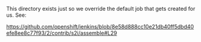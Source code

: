 This directory exists just so we override the default job
that gets created for us. See:

https://github.com/openshift/jenkins/blob/8e58d888cc10e21db40ff5dbd40efe8ee8c77f93/2/contrib/s2i/assemble#L29

